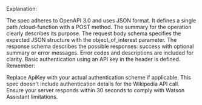 Explanation:

The spec adheres to OpenAPI 3.0 and uses JSON format.
It defines a single path /cloud-function with a POST method.
The summary for the operation clearly describes its purpose.
The request body schema specifies the expected JSON structure with the object_of_interest parameter.
The response schema describes the possible responses: success with optional summary or error messages.
Error codes and descriptions are included for clarity.
Basic authentication using an API key in the header is defined.
Remember:

Replace ApiKey with your actual authentication scheme if applicable.
This spec doesn't include authentication details for the Wikipedia API call.
Ensure your server responds within 30 seconds to comply with Watson Assistant limitations.